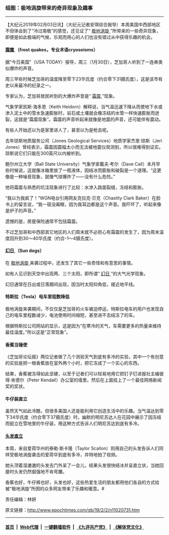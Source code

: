 ### 组图：极地涡旋带来的奇异现象及趣事
------------------------

<p>
 【大纪元2019年02月03日讯】（大纪元记者安琪综合报导）本周美国中西部地区不但体会到了“冷过南极”的感觉，还见证了“
 <a href="http://www.epochtimes.com/gb/tag/%E6%9E%81%E5%9C%B0%E6%B6%A1%E6%97%8B.html">
  极地涡旋
 </a>
 ”所带来的一些奇异现象，即便是如此极端的气候，乐观而用心的人们也没有错过从中获得乐趣的机会。
</p>
<h4>
 <a href="http://www.epochtimes.com/gb/tag/%E9%9C%9C%E9%9C%87.html">
  霜震
 </a>
 （frost quakes，专业术语cryoseisms）
</h4>
<p>
 据“今日美国”（USA TODAY）报导，周三（1月30日），芝加哥人听到了一连串类似爆炸的声音。
</p>
<p>
 周三早些时候芝加哥的温度降至零下23华氏度（约合零下31摄氏度），这是该市有史以来最冷的纪录之一。
</p>
<p>
 专家认为，芝加哥居民听到的大爆炸声音是“
 <a href="http://www.epochtimes.com/gb/tag/%E9%9C%9C%E9%9C%87.html">
  霜震
 </a>
 ”现象。
</p>
<p>
 气象学家凯斯·海多恩（Keith Heidorn）解释说，当气温迅速下降从而使地下水或渗入泥土中的雪水急速膨胀时，岩石或土壤就会像冻结的水管一样快速膨胀而迸裂，这就是“霜震现象”。霜震的声音听起来就像是地震的声音，还可能伴有震动。
</p>
<p>
 <center>
 </center>
 有些人开始还以为是家里进人了，甚至以为是枪击呢。
</p>
<p>
 去年琼斯地质服务公司（Jones Geological Services）地质学家杰里·琼斯（Jeri Jones）曾经表示，霜震因震幅太小而无法被地震仪观测到，所以很难得到证实。琼斯说它们只能在300英尺以内被听到。
</p>
<p>
 鲍尔州立大学（Ball State University）气象学家戴夫·考尔（Dave Call）本月早些时候说，这就像冰箱里放了一瓶液体，因结冰而膨胀和破裂是一个道理。“这更像是一种噪音现象，就像气球爆炸了——没有什么危险。”
</p>
<p>
 他将霜震与熟悉的坑洼现象进行了比较：水渗入路面裂缝，冻结和膨胀。
</p>
<p>
 “我以为我疯了！”WGN电台引用网友克拉克·贝克（Chastity Clark Ba​​ker）在脸书上的留言说，“我一宿没阖眼，因为我耳边都是这个声音。我吓坏了，听起来像是炉子的声音。”
</p>
<p>
 <center>
 </center>
 遗憾的是，房屋保险通常不包括霜震。
</p>
<p>
 不过芝加哥和中西部其它地区的人们周末就不必担心有霜震的发生了，因为周末温度回升到30～40华氏度（约合-1～4摄氏度）。
</p>
<h4>
 <a href="http://www.epochtimes.com/gb/tag/%E5%B9%BB%E6%97%A5.html">
  幻日
 </a>
 （Sun dogs）
</h4>
<p>
 在
 <a href="http://www.epochtimes.com/gb/tag/%E6%9E%81%E5%9C%B0%E6%B6%A1%E6%97%8B.html">
  极地涡旋
 </a>
 来袭过程中，还发生了其它一些奇怪和有意思的事情。
</p>
<p>
 如有人见识到天空中出现两、三个太阳，即所谓“
 <a href="http://www.epochtimes.com/gb/tag/%E5%B9%BB%E6%97%A5.html">
  幻日
 </a>
 ”的大气光学现象。
</p>
<p>
 <center>
 </center>
 幻日通常在日出或日落期间出现，因当时太阳仰角低，接近地平线。
</p>
<p>
 <center>
 </center>
</p>
<h4>
 特斯拉（Tesla）电车里程数降低
</h4>
<p>
 极地涡旋来袭期间，不仅仅是芝加哥的火车被迫停运，特斯拉电车的用户也发现自己的电车里程数减少，电池使用时间缩短，甚至进不去结冻了的车。
</p>
<p>
 <center>
 </center>
 根据特斯拉公司网站的显示，这是因为“在寒冷的天气，车需要更多的热量来维持最佳温度。”所以这是“正常现象”。
</p>
<p>
 <center>
 </center>
</p>
<h4>
 香蕉当锤使
</h4>
<p>
 《芝加哥论坛报》两位记者做了几个测验天气到底有多冷的实验，其中一个有创意的实验是把一根香蕉放在室外两个小时，把它冻成了一个实心的东西。
</p>
<p>
 <center>
 </center>
 结果，香蕉被冻得如此坚硬，以至于记者们可以轻易地用它把钉子钉进报社主编彼得‧肯德尔（Peter Kendall）办公室的墙里。然后在上面挂上了一个最佳网络新闻奖的奖状。
</p>
<h4>
 牛仔装直立
</h4>
<p>
 虽然天气如此冷酷，但很多美国人还是能利用它创造生活中的乐趣。当气温达到零下34华氏度（约合零下37摄氏度）时，幽默的明尼苏达人在花园中展示了因冻结而挺立在雪地里的牛仔装，用这种方式告诉人们明尼苏达到底有多冷。
</p>
<p>
 <center>
 </center>
</p>
<h4>
 <a href="http://www.epochtimes.com/gb/tag/%E5%A4%B4%E5%8F%91%E7%9B%B4%E7%AB%8B.html">
  头发直立
 </a>
</h4>
<p>
 本周，来自爱荷华州的泰勒·斯卡隆（Taylor Scallon）则用自己的头发告诉人们同样受极地涡旋袭击的爱荷华到底有多冷，并特地拍了视频。
</p>
<p>
 <center>
 </center>
 她头顶着湿漉漉的头发去门外呆了一会儿，结果头发很快结冰并呈直立状，当她回屋时头发仍然倔强地不肯弯腰。
</p>
<p>
 香蕉也好，牛仔裤也好，头发也好，这些热爱生活的朋友都用他们各自的方式给被“极地涡旋”所困的众多网友带来了乐趣和暖意。#
</p>
<p>
 责任编辑：林妍
</p>

原文链接：http://www.epochtimes.com/gb/19/2/2/n11020731.htm


------------------------
#### [首页](https://github.com/gfw-breaker/banned-news/blob/master/README.md) &nbsp;|&nbsp; [Web代理](https://github.com/labour-camp/helloworld) &nbsp;|&nbsp; [一键翻墙软件](https://github.com/gfw-breaker/nogfw/blob/master/README.md) &nbsp;|&nbsp; [《九评共产党》](https://github.com/gfw-breaker/9ping.md/blob/master/README.md#九评之一评共产党是什么) &nbsp;|&nbsp; [《解体党文化》](https://github.com/gfw-breaker/jtdwh.md/blob/master/README.md#绪论)

